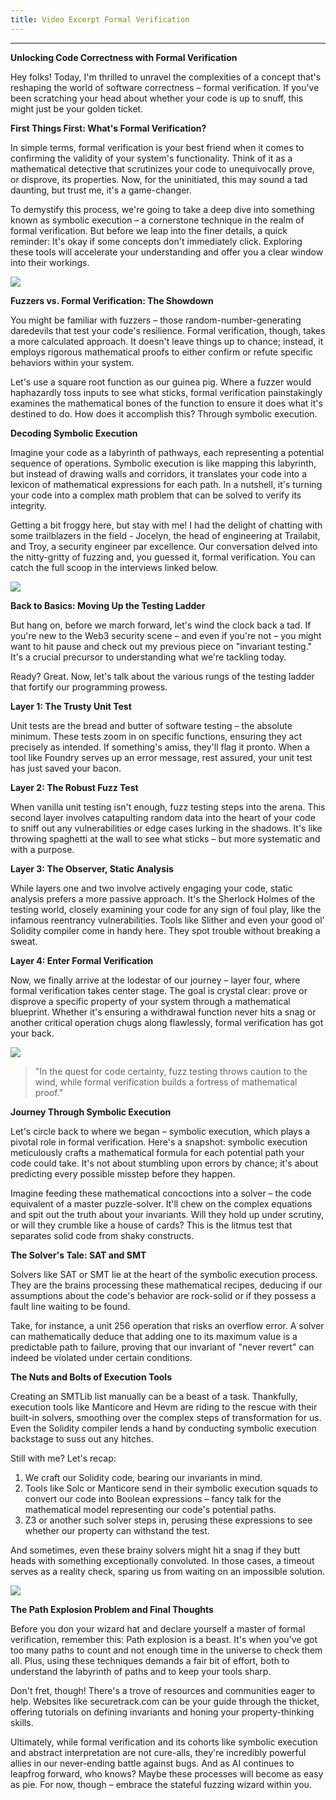 ```yaml
---
title: Video Excerpt Formal Verification
---
```


---

**Unlocking Code Correctness with Formal Verification**

Hey folks! Today, I'm thrilled to unravel the complexities of a concept that's reshaping the world of software correctness – formal verification. If you've been scratching your head about whether your code is up to snuff, this might just be your golden ticket.

**First Things First: What's Formal Verification?**

In simple terms, formal verification is your best friend when it comes to confirming the validity of your system's functionality. Think of it as a mathematical detective that scrutinizes your code to unequivocally prove, or disprove, its properties. Now, for the uninitiated, this may sound a tad daunting, but trust me, it's a game-changer.

To demystify this process, we're going to take a deep dive into something known as symbolic execution – a cornerstone technique in the realm of formal verification. But before we leap into the finer details, a quick reminder: It's okay if some concepts don't immediately click. Exploring these tools will accelerate your understanding and offer you a clear window into their workings.

![](https://cdn.videotap.com/618/screenshots/1SffQKE1TTL0hfJKWeXq-191.92.png)

**Fuzzers vs. Formal Verification: The Showdown**

You might be familiar with fuzzers – those random-number-generating daredevils that test your code's resilience. Formal verification, though, takes a more calculated approach. It doesn't leave things up to chance; instead, it employs rigorous mathematical proofs to either confirm or refute specific behaviors within your system.

Let's use a square root function as our guinea pig. Where a fuzzer would haphazardly toss inputs to see what sticks, formal verification painstakingly examines the mathematical bones of the function to ensure it does what it's destined to do. How does it accomplish this? Through symbolic execution.

**Decoding Symbolic Execution**

Imagine your code as a labyrinth of pathways, each representing a potential sequence of operations. Symbolic execution is like mapping this labyrinth, but instead of drawing walls and corridors, it translates your code into a lexicon of mathematical expressions for each path. In a nutshell, it's turning your code into a complex math problem that can be solved to verify its integrity.

Getting a bit froggy here, but stay with me! I had the delight of chatting with some trailblazers in the field - Jocelyn, the head of engineering at Trailabit, and Troy, a security engineer par excellence. Our conversation delved into the nitty-gritty of fuzzing and, you guessed it, formal verification. You can catch the full scoop in the interviews linked below.

![](https://cdn.videotap.com/618/screenshots/6b9O0ev2khZTh3GAZ6wB-295.25.png)

**Back to Basics: Moving Up the Testing Ladder**

But hang on, before we march forward, let's wind the clock back a tad. If you're new to the Web3 security scene – and even if you're not – you might want to hit pause and check out my previous piece on "invariant testing." It's a crucial precursor to understanding what we're tackling today.

Ready? Great. Now, let's talk about the various rungs of the testing ladder that fortify our programming prowess.

**Layer 1: The Trusty Unit Test**

Unit tests are the bread and butter of software testing – the absolute minimum. These tests zoom in on specific functions, ensuring they act precisely as intended. If something's amiss, they'll flag it pronto. When a tool like Foundry serves up an error message, rest assured, your unit test has just saved your bacon.

**Layer 2: The Robust Fuzz Test**

When vanilla unit testing isn't enough, fuzz testing steps into the arena. This second layer involves catapulting random data into the heart of your code to sniff out any vulnerabilities or edge cases lurking in the shadows. It's like throwing spaghetti at the wall to see what sticks – but more systematic and with a purpose.

**Layer 3: The Observer, Static Analysis**

While layers one and two involve actively engaging your code, static analysis prefers a more passive approach. It's the Sherlock Holmes of the testing world, closely examining your code for any sign of foul play, like the infamous reentrancy vulnerabilities. Tools like Slither and even your good ol' Solidity compiler come in handy here. They spot trouble without breaking a sweat.

**Layer 4: Enter Formal Verification**

Now, we finally arrive at the lodestar of our journey – layer four, where formal verification takes center stage. The goal is crystal clear: prove or disprove a specific property of your system through a mathematical blueprint. Whether it's ensuring a withdrawal function never hits a snag or another critical operation chugs along flawlessly, formal verification has got your back.

![](https://cdn.videotap.com/618/screenshots/cwAxqRhIT068hM40FEgc-472.41.png)

> "In the quest for code certainty, fuzz testing throws caution to the wind, while formal verification builds a fortress of mathematical proof."

**Journey Through Symbolic Execution**

Let's circle back to where we began – symbolic execution, which plays a pivotal role in formal verification. Here's a snapshot: symbolic execution meticulously crafts a mathematical formula for each potential path your code could take. It's not about stumbling upon errors by chance; it's about predicting every possible misstep before they happen.

Imagine feeding these mathematical concoctions into a solver – the code equivalent of a master puzzle-solver. It'll chew on the complex equations and spit out the truth about your invariants. Will they hold up under scrutiny, or will they crumble like a house of cards? This is the litmus test that separates solid code from shaky constructs.

**The Solver's Tale: SAT and SMT**

Solvers like SAT or SMT lie at the heart of the symbolic execution process. They are the brains processing these mathematical recipes, deducing if our assumptions about the code's behavior are rock-solid or if they possess a fault line waiting to be found.

Take, for instance, a unit 256 operation that risks an overflow error. A solver can mathematically deduce that adding one to its maximum value is a predictable path to failure, proving that our invariant of "never revert" can indeed be violated under certain conditions.

**The Nuts and Bolts of Execution Tools**

Creating an SMTLib list manually can be a beast of a task. Thankfully, execution tools like Manticore and Hevm are riding to the rescue with their built-in solvers, smoothing over the complex steps of transformation for us. Even the Solidity compiler lends a hand by conducting symbolic execution backstage to suss out any hitches.

Still with me? Let's recap:

1. We craft our Solidity code, bearing our invariants in mind.
2. Tools like Solc or Manticore send in their symbolic execution squads to convert our code into Boolean expressions – fancy talk for the mathematical model representing our code's potential paths.
3. Z3 or another such solver steps in, perusing these expressions to see whether our property can withstand the test.

And sometimes, even these brainy solvers might hit a snag if they butt heads with something exceptionally convoluted. In those cases, a timeout serves as a reality check, sparing us from waiting on an impossible solution.

![](https://cdn.videotap.com/618/screenshots/34W97vYBY6bhIYdNlvmI-767.66.png)

**The Path Explosion Problem and Final Thoughts**

Before you don your wizard hat and declare yourself a master of formal verification, remember this: Path explosion is a beast. It's when you've got too many paths to count and not enough time in the universe to check them all. Plus, using these techniques demands a fair bit of effort, both to understand the labyrinth of paths and to keep your tools sharp.

Don't fret, though! There's a trove of resources and communities eager to help. Websites like securetrack.com can be your guide through the thicket, offering tutorials on defining invariants and honing your property-thinking skills.

Ultimately, while formal verification and its cohorts like symbolic execution and abstract interpretation are not cure-alls, they're incredibly powerful allies in our never-ending battle against bugs. And as AI continues to leapfrog forward, who knows? Maybe these processes will become as easy as pie. For now, though – embrace the stateful fuzzing wizard within you.
